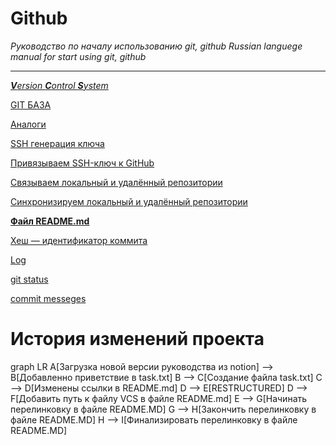 # Github

*Руководство по началу использованию git, github*
*Russian languege manual for start using git, github*

---

[***V**ersion **C**ontrol **S**ystem*](https://github.com/ojlogic/GIT_PROJ_1/blob/main/data/Version%20Control%20System.md)

[GIT БАЗА](https://github.com/ojlogic/GIT_PROJ_1/blob/main/data/GIT%20%D0%91%D0%90%D0%97%D0%90.md)

[Аналоги](https://github.com/ojlogic/GIT_PROJ_1/blob/main/data/%D0%90%D0%BD%D0%B0%D0%BB%D0%BE%D0%B3%D0%B8.md)

[SSH генерация ключа](https://github.com/ojlogic/GIT_PROJ_1/blob/main/data/SSH%20%D0%B3%D0%B5%D0%BD%D0%B5%D1%80%D0%B0%D1%86%D0%B8%D1%8F%20%D0%BA%D0%BB%D1%8E%D1%87%D0%B0.md)

[Привязываем SSH-ключ к GitHub](https://github.com/ojlogic/GIT_PROJ_1/blob/main/data/%D0%9F%D1%80%D0%B8%D0%B2%D1%8F%D0%B7%D1%8B%D0%B2%D0%B0%D0%B5%D0%BC%20SSH-%D0%BA%D0%BB%D1%8E%D1%87%20%D0%BA%20GitHub.md)

[Связываем локальный и удалённый репозитории](https://github.com/ojlogic/GIT_PROJ_1/blob/main/data/%D0%A1%D0%B2%D1%8F%D0%B7%D1%8B%D0%B2%D0%B0%D0%B5%D0%BC%20%D0%BB%D0%BE%D0%BA%D0%B0%D0%BB%D1%8C%D0%BD%D1%8B%D0%B9%20%D0%B8%20%D1%83%D0%B4%D0%B0%D0%BB%D1%91%D0%BD%D0%BD%D1%8B%D0%B9%20%D1%80%D0%B5%D0%BF%D0%BE%D0%B7%D0%B8%D1%82%D0%BE%D1%80%D0%B8%D0%B8.md)

[Синхронизируем локальный и удалённый репозитории](https://github.com/ojlogic/GIT_PROJ_1/blob/main/data/%D0%A1%D0%B8%D0%BD%D1%85%D1%80%D0%BE%D0%BD%D0%B8%D0%B7%D0%B8%D1%80%D1%83%D0%B5%D0%BC%20%D0%BB%D0%BE%D0%BA%D0%B0%D0%BB%D1%8C%D0%BD%D1%8B%D0%B9%20%D0%B8%20%D1%83%D0%B4%D0%B0%D0%BB%D1%91%D0%BD%D0%BD%D1%8B%D0%B9%20%D1%80%D0%B5%D0%BF%D0%BE%D0%B7%D0%B8%D1%82%D0%BE%D1%80%D0%B8.md)

[**Файл README.md**](https://github.com/ojlogic/GIT_PROJ_1/blob/main/data/%D0%A4%D0%B0%D0%B9%D0%BB%20README.md.md)

[Хеш — идентификатор коммита](https://github.com/ojlogic/GIT_PROJ_1/blob/main/data/%D0%A5%D0%B5%D1%88%20%E2%80%94%20%D0%B8%D0%B4%D0%B5%D0%BD%D1%82%D0%B8%D1%84%D0%B8%D0%BA%D0%B0%D1%82%D0%BE%D1%80%20%D0%BA%D0%BE%D0%BC%D0%BC%D0%B8%D1%82%D0%B0.md)

[Log](https://github.com/ojlogic/GIT_PROJ_1/blob/main/data/Log.md)

[git status](https://github.com/ojlogic/GIT_PROJ_1/blob/main/data/git%20status.md)

[commit messeges](https://github.com/ojlogic/GIT_PROJ_1/blob/main/data/commit%20messeges.md)

# История изменений проекта
graph LR
    A[Загрузка новой версии руководства из notion] --> B[Добавленно приветствие в task.txt]
    B --> C[Создание файла task.txt]
    C --> D[Изменены ссылки в README.md]
    D --> E[RESTRUCTURED]
    D --> F[Добавить путь к файлу VCS в файле README.md]
    E --> G[Начинать перелинковку в файле README.MD]
    G --> H[Закончить перелинковку в файле README.MD]
    H --> I[Финализировать перелинковку в файле README.MD]
